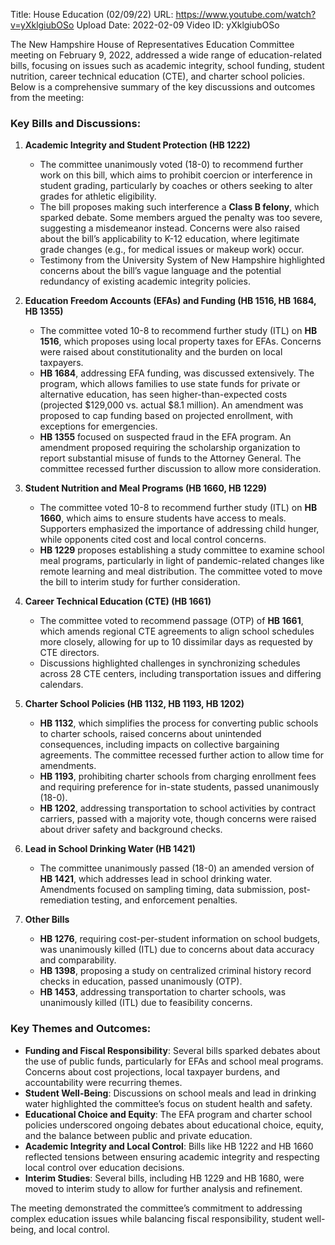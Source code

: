Title: House Education (02/09/22)
URL: https://www.youtube.com/watch?v=yXklgiubOSo
Upload Date: 2022-02-09
Video ID: yXklgiubOSo

The New Hampshire House of Representatives Education Committee meeting on February 9, 2022, addressed a wide range of education-related bills, focusing on issues such as academic integrity, school funding, student nutrition, career technical education (CTE), and charter school policies. Below is a comprehensive summary of the key discussions and outcomes from the meeting:

### **Key Bills and Discussions:**

1. **Academic Integrity and Student Protection (HB 1222)**  
   - The committee unanimously voted (18-0) to recommend further work on this bill, which aims to prohibit coercion or interference in student grading, particularly by coaches or others seeking to alter grades for athletic eligibility.  
   - The bill proposes making such interference a **Class B felony**, which sparked debate. Some members argued the penalty was too severe, suggesting a misdemeanor instead. Concerns were also raised about the bill’s applicability to K-12 education, where legitimate grade changes (e.g., for medical issues or makeup work) occur.  
   - Testimony from the University System of New Hampshire highlighted concerns about the bill’s vague language and the potential redundancy of existing academic integrity policies.  

2. **Education Freedom Accounts (EFAs) and Funding (HB 1516, HB 1684, HB 1355)**  
   - The committee voted 10-8 to recommend further study (ITL) on **HB 1516**, which proposes using local property taxes for EFAs. Concerns were raised about constitutionality and the burden on local taxpayers.  
   - **HB 1684**, addressing EFA funding, was discussed extensively. The program, which allows families to use state funds for private or alternative education, has seen higher-than-expected costs (projected $129,000 vs. actual $8.1 million). An amendment was proposed to cap funding based on projected enrollment, with exceptions for emergencies.  
   - **HB 1355** focused on suspected fraud in the EFA program. An amendment proposed requiring the scholarship organization to report substantial misuse of funds to the Attorney General. The committee recessed further discussion to allow more consideration.  

3. **Student Nutrition and Meal Programs (HB 1660, HB 1229)**  
   - The committee voted 10-8 to recommend further study (ITL) on **HB 1660**, which aims to ensure students have access to meals. Supporters emphasized the importance of addressing child hunger, while opponents cited cost and local control concerns.  
   - **HB 1229** proposes establishing a study committee to examine school meal programs, particularly in light of pandemic-related changes like remote learning and meal distribution. The committee voted to move the bill to interim study for further consideration.  

4. **Career Technical Education (CTE) (HB 1661)**  
   - The committee voted to recommend passage (OTP) of **HB 1661**, which amends regional CTE agreements to align school schedules more closely, allowing for up to 10 dissimilar days as requested by CTE directors.  
   - Discussions highlighted challenges in synchronizing schedules across 28 CTE centers, including transportation issues and differing calendars.  

5. **Charter School Policies (HB 1132, HB 1193, HB 1202)**  
   - **HB 1132**, which simplifies the process for converting public schools to charter schools, raised concerns about unintended consequences, including impacts on collective bargaining agreements. The committee recessed further action to allow time for amendments.  
   - **HB 1193**, prohibiting charter schools from charging enrollment fees and requiring preference for in-state students, passed unanimously (18-0).  
   - **HB 1202**, addressing transportation to school activities by contract carriers, passed with a majority vote, though concerns were raised about driver safety and background checks.  

6. **Lead in School Drinking Water (HB 1421)**  
   - The committee unanimously passed (18-0) an amended version of **HB 1421**, which addresses lead in school drinking water. Amendments focused on sampling timing, data submission, post-remediation testing, and enforcement penalties.  

7. **Other Bills**  
   - **HB 1276**, requiring cost-per-student information on school budgets, was unanimously killed (ITL) due to concerns about data accuracy and comparability.  
   - **HB 1398**, proposing a study on centralized criminal history record checks in education, passed unanimously (OTP).  
   - **HB 1453**, addressing transportation to charter schools, was unanimously killed (ITL) due to feasibility concerns.  

### **Key Themes and Outcomes:**  
- **Funding and Fiscal Responsibility**: Several bills sparked debates about the use of public funds, particularly for EFAs and school meal programs. Concerns about cost projections, local taxpayer burdens, and accountability were recurring themes.  
- **Student Well-Being**: Discussions on school meals and lead in drinking water highlighted the committee’s focus on student health and safety.  
- **Educational Choice and Equity**: The EFA program and charter school policies underscored ongoing debates about educational choice, equity, and the balance between public and private education.  
- **Academic Integrity and Local Control**: Bills like HB 1222 and HB 1660 reflected tensions between ensuring academic integrity and respecting local control over education decisions.  
- **Interim Studies**: Several bills, including HB 1229 and HB 1680, were moved to interim study to allow for further analysis and refinement.  

The meeting demonstrated the committee’s commitment to addressing complex education issues while balancing fiscal responsibility, student well-being, and local control.